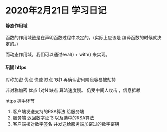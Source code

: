 # 2020年2月21日 学习日记

#### 静态作用域

函数的作用域链是在声明函数过程中决定的。(实际上应该是 编译函数的时候就决定的。)


而动态作用域，我们可以通过eval() + with() 来实现。


#### 巩固 https

对称加密 优点 快速 缺点 1对1 再确认密码阶段容易被劫持

非对称加密 优点 1对N 缺点 算法速度慢。  仍受中间人攻击 ，信息抵赖

https 握手环节

1. 客户端发送支持的RSA算法 给服务端
2. 服务端 返回数字证书 以及选中的RSA算法
3. 客户端核对数字签名 并发送给服务端加密过的数字密钥